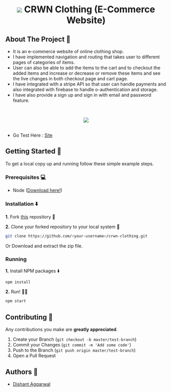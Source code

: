 <h1 align="center"> <img src="./public/5.1 favicon.ico"> CRWN Clothing (E-Commerce Website)</h1>

## About The Project :eyes: 

* It is an e-commerce website of online clothing shop.
* I have implemented navigation and routing that takes user to different pages of categories of items. 
* User can also be able to add the items to the cart and to checkout the added items and increase or decrease or remove these items and see the live changes in both checkout page and cart page.
* I have integrated with a stripe API so that user can handle payments and also integrated with firebase to handle o-authentication and storage.
* I have also provide a sign up and sign in with email and password feature.

<br>

<p align="center">
 <img src="./Readme/github-preview.gif"> 
<br >
<br/>

</p>

- Go Test Here : [Site](https://crwn-ecommerce-site.herokuapp.com/)
<!-- GETTING STARTED -->

## Getting Started 🚀 

To get a local copy up and running follow these simple example steps.

### Prerequisites 💻 

- Node ([Download here!](https://nodejs.org/en/download))

### Installation :arrow_down: 

**1.** Fork [this](https://github.com/dishantagg24/crwn-clothing) repository :fork_and_knife:

**2.** Clone your forked repository to your local system :busts_in_silhouette:

```sh
git clone https://github.com/<your-username>/crwn-clothing.git
```

Or Download and extract the zip file.

### Running

**1.** Install NPM packages :arrow_down:

```sh
npm install
```

**2.** Run! :running_man:

```sh
npm start
```

<!-- CONTRIBUTING -->

## Contributing 🤝 

Any contributions you make are **greatly appreciated**.

1. Create your Branch (`git checkout -b master/test-branch`)
2. Commit your Changes (`git commit -m 'Add some code'`)
3. Push to the Branch (`git push origin master/test-branch`)
4. Open a Pull Request

<!-- CONTACT -->

## Authors :closed_book: 

- [Dishant Aggarwal](https://github.com/dishantagg24)
